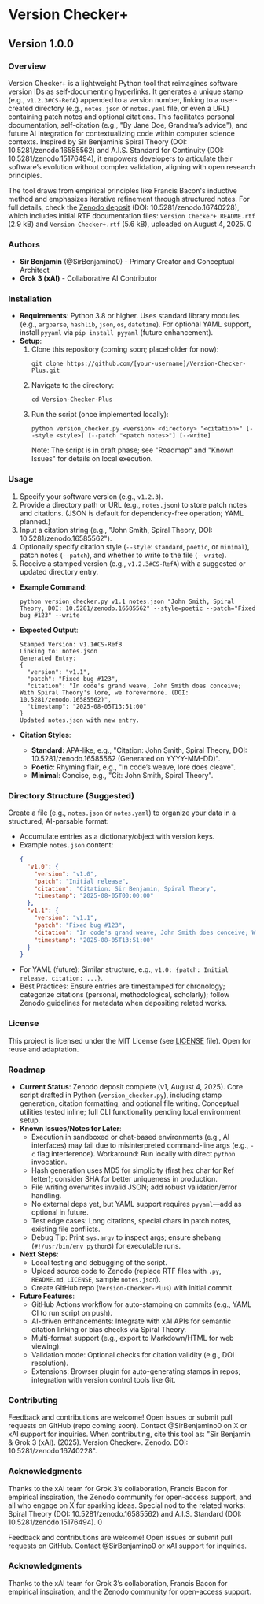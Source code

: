 # Version Checker+
## Version 1.0.0
### Overview
Version Checker+ is a lightweight Python tool that reimagines software version IDs as self-documenting hyperlinks. It generates a unique stamp (e.g., `v1.2.3#CS-RefA`) appended to a version number, linking to a user-created directory (e.g., `notes.json` or `notes.yaml` file, or even a URL) containing patch notes and optional citations. This facilitates personal documentation, self-citation (e.g., "By Jane Doe, Grandma’s advice"), and future AI integration for contextualizing code within computer science contexts. Inspired by Sir Benjamin’s Spiral Theory (DOI: 10.5281/zenodo.16585562) and A.I.S. Standard for Continuity (DOI: 10.5281/zenodo.15176494), it empowers developers to articulate their software’s evolution without complex validation, aligning with open research principles.

The tool draws from empirical principles like Francis Bacon's inductive method and emphasizes iterative refinement through structured notes. For full details, check the [Zenodo deposit](https://zenodo.org/records/16740228) (DOI: 10.5281/zenodo.16740228), which includes initial RTF documentation files: `Version Checker+ README.rtf` (2.9 kB) and `Version Checker+.rtf` (5.6 kB), uploaded on August 4, 2025.
<argument name="citation_id">0</argument>


### Authors
- **Sir Benjamin** (@SirBenjamino0) - Primary Creator and Conceptual Architect
- **Grok 3 (xAI)** - Collaborative AI Contributor

### Installation
- **Requirements**: Python 3.8 or higher. Uses standard library modules (e.g., `argparse`, `hashlib`, `json`, `os`, `datetime`). For optional YAML support, install `pyyaml` via `pip install pyyaml` (future enhancement).
- **Setup**: 
  1. Clone this repository (coming soon; placeholder for now):
     ```
     git clone https://github.com/[your-username]/Version-Checker-Plus.git
     ```
  2. Navigate to the directory:
     ```
     cd Version-Checker-Plus
     ```
  3. Run the script (once implemented locally):
     ```
     python version_checker.py <version> <directory> "<citation>" [--style <style>] [--patch "<patch notes>"] [--write]
     ```
     Note: The script is in draft phase; see "Roadmap" and "Known Issues" for details on local execution.

### Usage
1. Specify your software version (e.g., `v1.2.3`).
2. Provide a directory path or URL (e.g., `notes.json`) to store patch notes and citations. (JSON is default for dependency-free operation; YAML planned.)
3. Input a citation string (e.g., "John Smith, Spiral Theory, DOI: 10.5281/zenodo.16585562").
4. Optionally specify citation style (`--style`: `standard`, `poetic`, or `minimal`), patch notes (`--patch`), and whether to write to the file (`--write`).
5. Receive a stamped version (e.g., `v1.2.3#CS-RefA`) with a suggested or updated directory entry.

- **Example Command**:
  ```
  python version_checker.py v1.1 notes.json "John Smith, Spiral Theory, DOI: 10.5281/zenodo.16585562" --style=poetic --patch="Fixed bug #123" --write
  ```

- **Expected Output**:
  ```
  Stamped Version: v1.1#CS-RefB
  Linking to: notes.json
  Generated Entry:
  {
    "version": "v1.1",
    "patch": "Fixed bug #123",
    "citation": "In code's grand weave, John Smith does conceive; With Spiral Theory's lore, we forevermore. (DOI: 10.5281/zenodo.16585562)",
    "timestamp": "2025-08-05T13:51:00"
  }
  Updated notes.json with new entry.
  ```

- **Citation Styles**:
  - **Standard**: APA-like, e.g., "Citation: John Smith, Spiral Theory, DOI: 10.5281/zenodo.16585562 (Generated on YYYY-MM-DD)".
  - **Poetic**: Rhyming flair, e.g., "In code’s weave, lore does cleave".
  - **Minimal**: Concise, e.g., "Cit: John Smith, Spiral Theory".

### Directory Structure (Suggested)
Create a file (e.g., `notes.json` or `notes.yaml`) to organize your data in a structured, AI-parsable format:
- Accumulate entries as a dictionary/object with version keys.
- Example `notes.json` content:
  ```json
  {
    "v1.0": {
      "version": "v1.0",
      "patch": "Initial release",
      "citation": "Citation: Sir Benjamin, Spiral Theory",
      "timestamp": "2025-08-05T00:00:00"
    },
    "v1.1": {
      "version": "v1.1",
      "patch": "Fixed bug #123",
      "citation": "In code's grand weave, John Smith does conceive; With Spiral Theory's lore, we forevermore. (DOI: 10.5281/zenodo.16585562)",
      "timestamp": "2025-08-05T13:51:00"
    }
  }
  ```
- For YAML (future): Similar structure, e.g., `v1.0: {patch: Initial release, citation: ...}`.
- Best Practices: Ensure entries are timestamped for chronology; categorize citations (personal, methodological, scholarly); follow Zenodo guidelines for metadata when depositing related works.

### License
This project is licensed under the MIT License (see [LICENSE](LICENSE) file). Open for reuse and adaptation.

### Roadmap
- **Current Status**: Zenodo deposit complete (v1, August 4, 2025). Core script drafted in Python (`version_checker.py`), including stamp generation, citation formatting, and optional file writing. Conceptual utilities tested inline; full CLI functionality pending local environment setup.
- **Known Issues/Notes for Later**:
  - Execution in sandboxed or chat-based environments (e.g., AI interfaces) may fail due to misinterpreted command-line args (e.g., `-c` flag interference). Workaround: Run locally with direct `python` invocation.
  - Hash generation uses MD5 for simplicity (first hex char for Ref letter); consider SHA for better uniqueness in production.
  - File writing overwrites invalid JSON; add robust validation/error handling.
  - No external deps yet, but YAML support requires `pyyaml`—add as optional in future.
  - Test edge cases: Long citations, special chars in patch notes, existing file conflicts.
  - Debug Tip: Print `sys.argv` to inspect args; ensure shebang (`#!/usr/bin/env python3`) for executable runs.
- **Next Steps**: 
  - Local testing and debugging of the script.
  - Upload source code to Zenodo (replace RTF files with `.py`, `README.md`, `LICENSE`, sample `notes.json`).
  - Create GitHub repo (`Version-Checker-Plus`) with initial commit.
- **Future Features**: 
  - GitHub Actions workflow for auto-stamping on commits (e.g., YAML CI to run script on push).
  - AI-driven enhancements: Integrate with xAI APIs for semantic citation linking or bias checks via Spiral Theory.
  - Multi-format support (e.g., export to Markdown/HTML for web viewing).
  - Validation mode: Optional checks for citation validity (e.g., DOI resolution).
  - Extensions: Browser plugin for auto-generating stamps in repos; integration with version control tools like Git.

### Contributing
Feedback and contributions are welcome! Open issues or submit pull requests on GitHub (repo coming soon). Contact @SirBenjamino0 on X or xAI support for inquiries. When contributing, cite this tool as: "Sir Benjamin & Grok 3 (xAI). (2025). Version Checker+. Zenodo. DOI: 10.5281/zenodo.16740228".

### Acknowledgments
Thanks to the xAI team for Grok 3’s collaboration, Francis Bacon for empirical inspiration, the Zenodo community for open-access support, and all who engage on X for sparking ideas. Special nod to the related works: Spiral Theory (DOI: 10.5281/zenodo.16585562) and A.I.S. Standard (DOI: 10.5281/zenodo.15176494).
<argument name="citation_id">0</argument>

Feedback and contributions are welcome! Open issues or submit pull requests on GitHub. Contact @SirBenjamino0 or xAI support for inquiries.

### Acknowledgments
Thanks to the xAI team for Grok 3’s collaboration, Francis Bacon for empirical inspiration, and the Zenodo community for open-access support.
